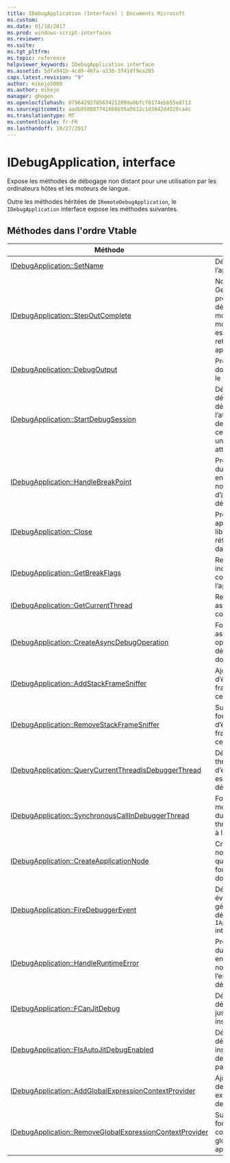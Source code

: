 ```yaml
---
title: IDebugApplication (Interface) | Documents Microsoft
ms.custom: 
ms.date: 01/18/2017
ms.prod: windows-script-interfaces
ms.reviewer: 
ms.suite: 
ms.tgt_pltfrm: 
ms.topic: reference
helpviewer_keywords: IDebugApplication interface
ms.assetid: 5dfa941b-4cd9-46fa-a230-3f41df9ea205
caps.latest.revision: "9"
author: mikejo5000
ms.author: mikejo
manager: ghogen
ms.openlocfilehash: 07964292785634212099a0bfcf8174ebb55e8713
ms.sourcegitcommit: aadb9588877418b8b55a5612c1d3842d4520ca4c
ms.translationtype: MT
ms.contentlocale: fr-FR
ms.lasthandoff: 10/27/2017
---
```

# <a name="idebugapplication-interface"></a>IDebugApplication, interface
Expose les méthodes de débogage non distant pour une utilisation par les ordinateurs hôtes et les moteurs de langue.  
  
 Outre les méthodes héritées de `IRemoteDebugApplication`, le `IDebugApplication` interface expose les méthodes suivantes.  
  
## <a name="methods-in-vtable-order"></a>Méthodes dans l'ordre Vtable  
  
|Méthode|Description|  
|------------|-----------------|  
|[IDebugApplication::SetName](../../winscript/reference/idebugapplication-setname.md)|Définit le nom de l’application.|  
|[IDebugApplication::StepOutComplete](../../winscript/reference/idebugapplication-stepoutcomplete.md)|Notifie le Gestionnaire de processus de débogage qu’un moteur de langue en mode de pas à pas est sur le point de retourner à son appelant.|  
|[IDebugApplication::DebugOutput](../../winscript/reference/idebugapplication-debugoutput.md)|Provoque la chaîne donnée à afficher par le débogueur IDE.|  
|[IDebugApplication::StartDebugSession](../../winscript/reference/idebugapplication-startdebugsession.md)|Démarre le débogueur par défaut IDE et l’attache une session de débogage de cette application, si un n’est pas déjà attaché.|  
|[IDebugApplication::HandleBreakPoint](../../winscript/reference/idebugapplication-handlebreakpoint.md)|Provoque le blocage du thread actuel et envoie une notification du point d’arrêt dans le débogueur IDE.|  
|[IDebugApplication::Close](../../winscript/reference/idebugapplication-close.md)|Provoque cette application pour libérer toutes les références et d’entrer dans un état inactif.|  
|[IDebugApplication::GetBreakFlags](../../winscript/reference/idebugapplication-getbreakflags.md)|Retourne les indicateurs d’arrêt en cours pour l’application.|  
|[IDebugApplication::GetCurrentThread](../../winscript/reference/idebugapplication-getcurrentthread.md)|Retourne le thread associé au thread en cours d’exécution.|  
|[IDebugApplication::CreateAsyncDebugOperation](../../winscript/reference/idebugapplication-createasyncdebugoperation.md)|Fournit l’accès asynchrone à une opération de débogage synchrone donné.|  
|[IDebugApplication::AddStackFrameSniffer](../../winscript/reference/idebugapplication-addstackframesniffer.md)|Ajoute un fournisseur d’énumérateur de frame de pile pour cette application.|  
|[IDebugApplication::RemoveStackFrameSniffer](../../winscript/reference/idebugapplication-removestackframesniffer.md)|Supprime un fournisseur d’énumérateur de frame de pile de cette application.|  
|[IDebugApplication::QueryCurrentThreadIsDebuggerThread](../../winscript/reference/idebugapplication-querycurrentthreadisdebuggerthread.md)|Détermine si le thread en cours d’exécution actuel est le thread de débogueur.|  
|[IDebugApplication::SynchronousCallInDebuggerThread](../../winscript/reference/idebugapplication-synchronouscallindebuggerthread.md)|Fournit un mécanisme exécuter du code dans le thread de débogueur à l’appelant.|  
|[IDebugApplication::CreateApplicationNode](../../winscript/reference/idebugapplication-createapplicationnode.md)|Crée un nouveau nœud d’application qui est associé à un fournisseur de document spécifique.|  
|[IDebugApplication::FireDebuggerEvent](../../winscript/reference/idebugapplication-firedebuggerevent.md)|Déclenche un événement générique du débogueur `IApplicationDebugger` interface.|  
|[IDebugApplication::HandleRuntimeError](../../winscript/reference/idebugapplication-handleruntimeerror.md)|Provoque le blocage du thread actuel et envoie une notification de l’erreur à l’IDE de débogueur.|  
|[IDebugApplication::FCanJitDebug](../../winscript/reference/idebugapplication-fcanjitdebug.md)|Détermine si un débogueur de (JIT) juste-à-temps est inscrite.|  
|[IDebugApplication::FIsAutoJitDebugEnabled](../../winscript/reference/idebugapplication-fisautojitdebugenabled.md)|Détermine si un débogueur JIT est inscrit dans auto-debug des hôtes passifs.|  
|[IDebugApplication::AddGlobalExpressionContextProvider](../../winscript/reference/idebugapplication-addglobalexpressioncontextprovider.md)|Ajoute un fournisseur de contexte expression globale de cette application.|  
|[IDebugApplication::RemoveGlobalExpressionContextProvider](../../winscript/reference/idebugapplication-removeglobalexpressioncontextprovider.md)|Supprime un fournisseur de contexte expression globale de cette application.|